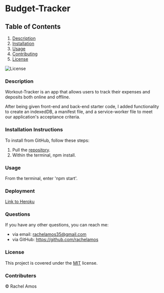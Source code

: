 # Budget-Tracker
## Table of Contents

1. [Description](#description)
2. [Installation](#installation-instructions)
3. [Usage](#usage)
4. [Contributing](#contributers)
5. [License](#license)

![License](https://img.shields.io/badge/License-MIT-green.svg)

### Description
Workout-Tracker is an app that allows users to track their expenses and deposits both online and offline.

After being given front-end and back-end starter code, I added functionality to create an indexedDB, a manifest file, and a service-worker file to meet our application's acceptance criteria.

### Installation Instructions
To install from GitHub, follow these steps:
1. Pull the [repository](https://github.com/rachelamos/budget-tracker).
2. Within the terminal, npm install.

### Usage
From the terminal, enter 'npm start'.

### Deployment
[Link to Heroku](https://mysterious-thicket-33753.herokuapp.com/)

### Questions
If you have any other questions, you can reach me:
- via email: rachelamos35@gmail.com
- via GitHub: https://github.com/rachelamos

### License
This project is covered under the [MIT](LICENSE) license.

### Contributers
© Rachel Amos